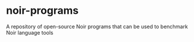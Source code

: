# noir-programs
A repository of open-source Noir programs that can be used to benchmark Noir language tools
